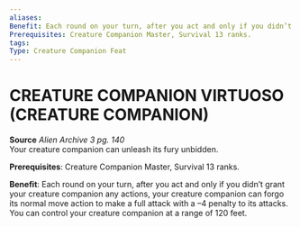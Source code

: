 ```yaml
---
aliases: 
Benefit: Each round on your turn, after you act and only if you didn’t grant your creature companion any actions, your creature companion can forgo its normal move action to make a full attack with a –4 penalty to its attacks. You can control your creature companion at a range of 120 feet.
Prerequisites: Creature Companion Master, Survival 13 ranks.
tags: 
Type: Creature Companion Feat
---
```

# CREATURE COMPANION VIRTUOSO (CREATURE COMPANION)
**Source** _Alien Archive 3 pg. 140_  
Your creature companion can unleash its fury unbidden.

**Prerequisites**: Creature Companion Master, Survival 13 ranks.

**Benefit**: Each round on your turn, after you act and only if you didn’t grant your creature companion any actions, your creature companion can forgo its normal move action to make a full attack with a –4 penalty to its attacks. You can control your creature companion at a range of 120 feet.